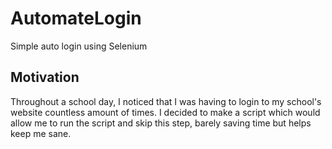 # AutomateLogin
Simple auto login using Selenium
## Motivation
Throughout a school day, I noticed that I was having to login to my school's website countless amount of times. I decided to make a script which would allow me to run the script and skip this step, barely saving time but helps keep me sane. 
